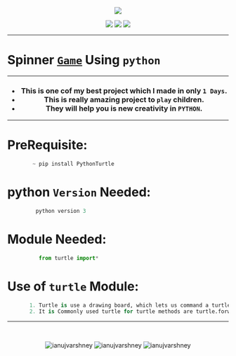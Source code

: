 <p align = "center">
  <img  src="https://thoughtsonprogramming.files.wordpress.com/2018/11/spinner.gif">
</p>  

<p align = "center">
<img src="https://forthebadge.com/images/badges/for-you.svg" /> 
<img src="https://forthebadge.com/images/badges/made-with-python.svg" />
<img src="https://forthebadge.com/images/badges/built-by-developers.svg" />
</p>

_____________________________
# <h1>Spinner <a href="https://github.com/ianujvarshney/Spinner-Game-in-python">**`Game`**</a> Using **`python`** </h1>
_____________________________

<h3 align="center">
  
-  This is one cof my best project which I made in only `1 Days`.
-  This is really amazing project to `play` children.
-  They will help you is new creativity in `PYTHON`.

</h3>  

________________________________

# PreRequisite:
```python
        ~ pip install PythonTurtle
```

# python **`Version`** Needed:
```python
         python version 3
```
# Module Needed:
```python 
          from turtle import*
```
# Use of **`turtle`** Module:
```python
       1. Turtle is use a drawing board, which lets us command a turtle to draw all over it!
       2. It is Commonly used turtle for turtle methods are turtle.forward() and turtle.right() etc:

```


----
<br/>
<p align="center">
<img src="https://img.shields.io/github/issues/ianujvarshney/Spinner-Game-in-python?label=visits&logo=github&logoColor=yellow&style=for-the-badge" alt=ianujvarshney />
<img src="https://img.shields.io/github/issues/ianujvarshney/Spinner-Game-in-python?label=updated&logo=github&logoColor=yellow&style=for-the-badge" alt=ianujvarshney />
<img src="https://img.shields.io/github/last-commit/ianujvarshney/Spinner-Game-in-python?logo=github&logoColor=yellow&style=for-the-badge" alt=ianujvarshney />
</p>
